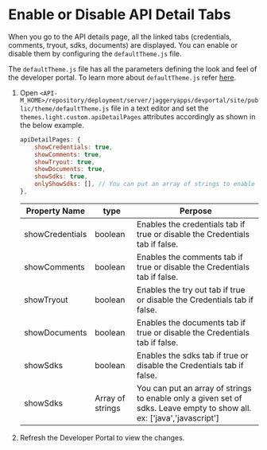 # Enable or Disable API Detail Tabs

When you go to the API details page, all the linked tabs (credentials, comments, tryout, sdks, documents) are displayed. You can enable or disable them by configuring the `defaultTheme.js` file.

The `defaultTheme.js` file has all the parameters defining the look and feel of the developer portal. To learn more about `defaultTheme.js` refer [here]({{base_path}}/learn/consume-api/customizations/customizing-the-developer-portal/overriding-developer-portal-theme/#overriding-the-default-theme).

1. Open `<API-M_HOME>/repository/deployment/server/jaggeryapps/devportal/site/public/theme/defaultTheme.js` file in a text editor and set the `themes.light.custom.apiDetailPages` attributes accordingly as shown in the below example.

    ```js
    apiDetailPages: {
        showCredentials: true,
        showComments: true,
        showTryout: true,
        showDocuments: true,
        showSdks: true,
        onlyShowSdks: [], // You can put an array of strings to enable only a given set of sdks. Leave empty to show all. ex: ['java','javascript'] 
    },
    ```


    | Property Name | type | Perpose |
    | ---- | ---- | ---- |
    | showCredentials | boolean | Enables the credentials tab if true or disable the Credentials tab if false. |
    | showComments | boolean | Enables the comments tab if true or disable the Credentials tab if false. |
    | showTryout | boolean | Enables the try out tab if true or disable the Credentials tab if false. |
    | showDocuments | boolean | Enables the documents tab if true or disable the Credentials tab if false. |
    | showSdks | boolean | Enables the sdks tab if true or disable the Credentials tab if false. |
    | showSdks | Array of strings | You can put an array of strings to enable only a given set of sdks. Leave empty to show all. ex: ['java','javascript'] |

2. Refresh the Developer Portal to view the changes.